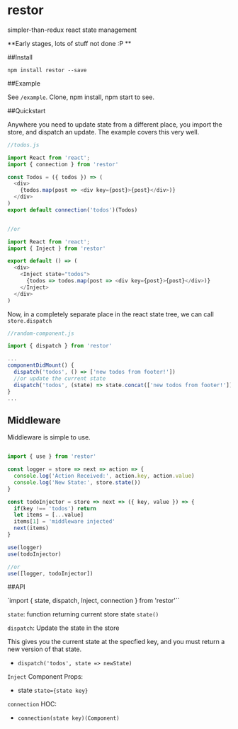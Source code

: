 # restor
simpler-than-redux react state management

**Early stages, lots of stuff not done :P **

##Install

```
npm install restor --save
```


##Example

See `/example`. Clone, npm install, npm start to see.

##Quickstart

Anywhere you need to update state from a different place, you import the store, and dispatch an update. The example covers this very well.


```js
//todos.js

import React from 'react';
import { connection } from 'restor'

const Todos = ({ todos }) => (
  <div>
    {todos.map(post => <div key={post}>{post}</div>)}
  </div>
)
export default connection('todos')(Todos)


//or

import React from 'react';
import { Inject } from 'restor'

export default () => (
  <div>
    <Inject state="todos">
      {todos => todos.map(post => <div key={post}>{post}</div>)}
    </Inject>
  </div>
)


```

Now, in a completely separate place in the react state tree, we can call `store.dispatch`

```js
//random-component.js

import { dispatch } from 'restor'

...
componentDidMount() {
  dispatch('todos', () => ['new todos from footer!'])
  //or update the current state
  dispatch('todos', (state) => state.concat(['new todos from footer!']))
}
...

```


## Middleware

Middleware is simple to use.
```js

import { use } from 'restor'

const logger = store => next => action => {
  console.log('Action Received:', action.key, action.value)
  console.log('New State:', store.state())
}

const todoInjector = store => next => ({ key, value }) => {
  if(key !== 'todos') return
  let items = [...value]
  items[1] = 'middleware injected'
  next(items)
}

use(logger)
use(todoInjector)

//or
use([logger, todoInjector])

```
##API

`import { state, dispatch, Inject, connection } from 'restor'``

`state`: function returning current store state `state()`

`dispatch`: Update the state in the store

This gives you the current state at the specfied key, and you must return a new version of that state.

- `dispatch('todos', state => newState)`

`Inject` Component Props:
- state `state={state key}`

`connection` HOC:
- `connection(state key)(Component)`
